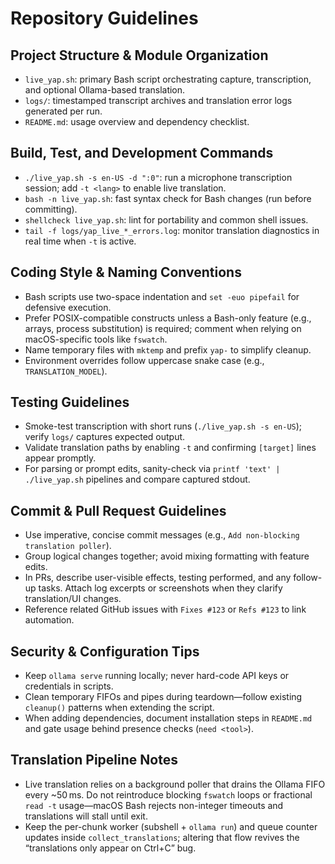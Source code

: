 # Repository Guidelines

## Project Structure & Module Organization
- `live_yap.sh`: primary Bash script orchestrating capture, transcription, and optional Ollama-based translation.
- `logs/`: timestamped transcript archives and translation error logs generated per run.
- `README.md`: usage overview and dependency checklist.

## Build, Test, and Development Commands
- `./live_yap.sh -s en-US -d ":0"`: run a microphone transcription session; add `-t <lang>` to enable live translation.
- `bash -n live_yap.sh`: fast syntax check for Bash changes (run before committing).
- `shellcheck live_yap.sh`: lint for portability and common shell issues.
- `tail -f logs/yap_live_*_errors.log`: monitor translation diagnostics in real time when `-t` is active.

## Coding Style & Naming Conventions
- Bash scripts use two-space indentation and `set -euo pipefail` for defensive execution.
- Prefer POSIX-compatible constructs unless a Bash-only feature (e.g., arrays, process substitution) is required; comment when relying on macOS-specific tools like `fswatch`.
- Name temporary files with `mktemp` and prefix `yap-` to simplify cleanup.
- Environment overrides follow uppercase snake case (e.g., `TRANSLATION_MODEL`).

## Testing Guidelines
- Smoke-test transcription with short runs (`./live_yap.sh -s en-US`); verify `logs/` captures expected output.
- Validate translation paths by enabling `-t` and confirming `[target]` lines appear promptly.
- For parsing or prompt edits, sanity-check via `printf 'text' | ./live_yap.sh` pipelines and compare captured stdout.

## Commit & Pull Request Guidelines
- Use imperative, concise commit messages (e.g., `Add non-blocking translation poller`).
- Group logical changes together; avoid mixing formatting with feature edits.
- In PRs, describe user-visible effects, testing performed, and any follow-up tasks. Attach log excerpts or screenshots when they clarify translation/UI changes.
- Reference related GitHub issues with `Fixes #123` or `Refs #123` to link automation.

## Security & Configuration Tips
- Keep `ollama serve` running locally; never hard-code API keys or credentials in scripts.
- Clean temporary FIFOs and pipes during teardown—follow existing `cleanup()` patterns when extending the script.
- When adding dependencies, document installation steps in `README.md` and gate usage behind presence checks (`need <tool>`).

## Translation Pipeline Notes
- Live translation relies on a background poller that drains the Ollama FIFO every ~50 ms. Do not reintroduce blocking `fswatch` loops or fractional `read -t` usage—macOS Bash rejects non-integer timeouts and translations will stall until exit.
- Keep the per-chunk worker (subshell + `ollama run`) and queue counter updates inside `collect_translations`; altering that flow revives the “translations only appear on Ctrl+C” bug.

